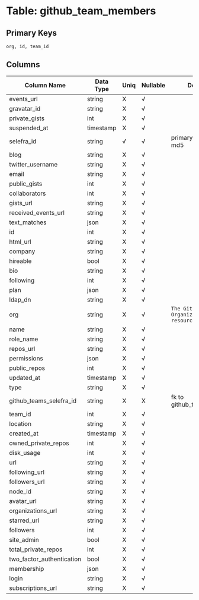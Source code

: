 # Table: github_team_members

## Primary Keys 

```
org, id, team_id
```


## Columns 

|  Column Name   |  Data Type  | Uniq | Nullable | Description | 
|  ----  | ----  | ----  | ----  | ---- | 
| events_url | string | X | √ |  | 
| gravatar_id | string | X | √ |  | 
| private_gists | int | X | √ |  | 
| suspended_at | timestamp | X | √ |  | 
| selefra_id | string | √ | √ | primary keys value md5 | 
| blog | string | X | √ |  | 
| twitter_username | string | X | √ |  | 
| email | string | X | √ |  | 
| public_gists | int | X | √ |  | 
| collaborators | int | X | √ |  | 
| gists_url | string | X | √ |  | 
| received_events_url | string | X | √ |  | 
| text_matches | json | X | √ |  | 
| id | int | X | √ |  | 
| html_url | string | X | √ |  | 
| company | string | X | √ |  | 
| hireable | bool | X | √ |  | 
| bio | string | X | √ |  | 
| following | int | X | √ |  | 
| plan | json | X | √ |  | 
| ldap_dn | string | X | √ |  | 
| org | string | X | √ | `The Github Organization of the resource.` | 
| name | string | X | √ |  | 
| role_name | string | X | √ |  | 
| repos_url | string | X | √ |  | 
| permissions | json | X | √ |  | 
| public_repos | int | X | √ |  | 
| updated_at | timestamp | X | √ |  | 
| type | string | X | √ |  | 
| github_teams_selefra_id | string | X | X | fk to github_teams.selefra_id | 
| team_id | int | X | √ |  | 
| location | string | X | √ |  | 
| created_at | timestamp | X | √ |  | 
| owned_private_repos | int | X | √ |  | 
| disk_usage | int | X | √ |  | 
| url | string | X | √ |  | 
| following_url | string | X | √ |  | 
| followers_url | string | X | √ |  | 
| node_id | string | X | √ |  | 
| avatar_url | string | X | √ |  | 
| organizations_url | string | X | √ |  | 
| starred_url | string | X | √ |  | 
| followers | int | X | √ |  | 
| site_admin | bool | X | √ |  | 
| total_private_repos | int | X | √ |  | 
| two_factor_authentication | bool | X | √ |  | 
| membership | json | X | √ |  | 
| login | string | X | √ |  | 
| subscriptions_url | string | X | √ |  | 


